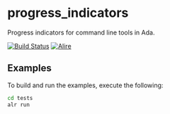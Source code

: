# progress_indicators
Progress indicators for command line tools in Ada.

[![Build Status](https://github.com/pyjarrett/progress_indicators/actions/workflows/build.yml/badge.svg)](https://github.com/pyjarrett/progress_indicators/actions)
[![Alire](https://img.shields.io/endpoint?url=https://alire.ada.dev/badges/progress_indicators.json)](https://alire.ada.dev/crates/progress_indicators.html)

## Examples

To build and run the examples, execute the following:

```sh
cd tests
alr run
```

